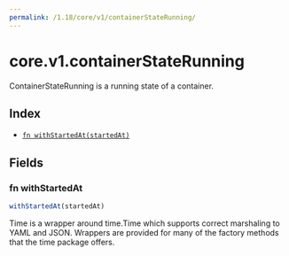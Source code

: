 ```yaml
---
permalink: /1.18/core/v1/containerStateRunning/
---
```


# core.v1.containerStateRunning

ContainerStateRunning is a running state of a container.

## Index

* [`fn withStartedAt(startedAt)`](#fn-withstartedat)

## Fields

### fn withStartedAt

```ts
withStartedAt(startedAt)
```

Time is a wrapper around time.Time which supports correct marshaling to YAML and JSON.  Wrappers are provided for many of the factory methods that the time package offers.
